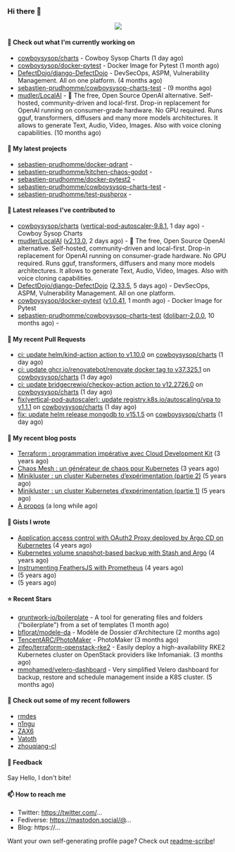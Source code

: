### Hi there 👋

<p align="center"><img src="https://github-readme-stats.vercel.app/api?username=sebastien-prudhomme&show_icons=true&locale=en"/></p>

#### 👷 Check out what I'm currently working on

- [cowboysysop/charts](https://github.com/cowboysysop/charts) - Cowboy Sysop Charts (1 day ago)
- [cowboysysop/docker-pytest](https://github.com/cowboysysop/docker-pytest) - Docker Image for Pytest (1 month ago)
- [DefectDojo/django-DefectDojo](https://github.com/DefectDojo/django-DefectDojo) -  DevSecOps, ASPM, Vulnerability Management. All on one platform. (4 months ago)
- [sebastien-prudhomme/cowboysysop-charts-test](https://github.com/sebastien-prudhomme/cowboysysop-charts-test) -  (9 months ago)
- [mudler/LocalAI](https://github.com/mudler/LocalAI) - :robot: The free, Open Source OpenAI alternative. Self-hosted, community-driven and local-first. Drop-in replacement for OpenAI running on consumer-grade hardware. No GPU required. Runs gguf, transformers, diffusers and many more models architectures. It allows to generate Text, Audio, Video, Images. Also with voice cloning capabilities. (10 months ago)

#### 🌱 My latest projects

- [sebastien-prudhomme/docker-qdrant](https://github.com/sebastien-prudhomme/docker-qdrant) - 
- [sebastien-prudhomme/kitchen-chaos-godot](https://github.com/sebastien-prudhomme/kitchen-chaos-godot) - 
- [sebastien-prudhomme/docker-pytest2](https://github.com/sebastien-prudhomme/docker-pytest2) - 
- [sebastien-prudhomme/cowboysysop-charts-test](https://github.com/sebastien-prudhomme/cowboysysop-charts-test) - 
- [sebastien-prudhomme/test-pushprox](https://github.com/sebastien-prudhomme/test-pushprox) - 

#### 🔭 Latest releases I've contributed to

- [cowboysysop/charts](https://github.com/cowboysysop/charts) ([vertical-pod-autoscaler-9.8.1](https://github.com/cowboysysop/charts/releases/tag/vertical-pod-autoscaler-9.8.1), 1 day ago) - Cowboy Sysop Charts
- [mudler/LocalAI](https://github.com/mudler/LocalAI) ([v2.13.0](https://github.com/mudler/LocalAI/releases/tag/v2.13.0), 2 days ago) - :robot: The free, Open Source OpenAI alternative. Self-hosted, community-driven and local-first. Drop-in replacement for OpenAI running on consumer-grade hardware. No GPU required. Runs gguf, transformers, diffusers and many more models architectures. It allows to generate Text, Audio, Video, Images. Also with voice cloning capabilities.
- [DefectDojo/django-DefectDojo](https://github.com/DefectDojo/django-DefectDojo) ([2.33.5](https://github.com/DefectDojo/django-DefectDojo/releases/tag/2.33.5), 5 days ago) -  DevSecOps, ASPM, Vulnerability Management. All on one platform.
- [cowboysysop/docker-pytest](https://github.com/cowboysysop/docker-pytest) ([v1.0.41](https://github.com/cowboysysop/docker-pytest/releases/tag/v1.0.41), 1 month ago) - Docker Image for Pytest
- [sebastien-prudhomme/cowboysysop-charts-test](https://github.com/sebastien-prudhomme/cowboysysop-charts-test) ([dolibarr-2.0.0](https://github.com/sebastien-prudhomme/cowboysysop-charts-test/releases/tag/dolibarr-2.0.0), 10 months ago) - 

#### 🔨 My recent Pull Requests

- [ci: update helm/kind-action action to v1.10.0](https://github.com/cowboysysop/charts/pull/654) on [cowboysysop/charts](https://github.com/cowboysysop/charts) (1 day ago)
- [ci: update ghcr.io/renovatebot/renovate docker tag to v37.325.1](https://github.com/cowboysysop/charts/pull/653) on [cowboysysop/charts](https://github.com/cowboysysop/charts) (1 day ago)
- [ci: update bridgecrewio/checkov-action action to v12.2726.0](https://github.com/cowboysysop/charts/pull/652) on [cowboysysop/charts](https://github.com/cowboysysop/charts) (1 day ago)
- [fix(vertical-pod-autoscaler): update registry.k8s.io/autoscaling/vpa to v1.1.1](https://github.com/cowboysysop/charts/pull/651) on [cowboysysop/charts](https://github.com/cowboysysop/charts) (1 day ago)
- [fix: update helm release mongodb to v15.1.5](https://github.com/cowboysysop/charts/pull/650) on [cowboysysop/charts](https://github.com/cowboysysop/charts) (1 day ago)

#### 📜 My recent blog posts

- [Terraform : programmation impérative avec Cloud Development Kit](https://www.cowboysysop.com/post/terraform-programmation-imperative-avec-cloud-development-kit/) (3 years ago)
- [Chaos Mesh : un générateur de chaos pour Kubernetes](https://www.cowboysysop.com/post/chaos-mesh-un-generateur-de-chaos-pour-kubernetes/) (3 years ago)
- [Minikluster : un cluster Kubernetes d’expérimentation (partie 2)](https://www.cowboysysop.com/post/minikluster-un-cluster-kubernetes-d-experimentation-partie-2/) (5 years ago)
- [Minikluster : un cluster Kubernetes d’expérimentation (partie 1)](https://www.cowboysysop.com/post/minikluster-un-cluster-kubernetes-d-experimentation-partie-1/) (5 years ago)
- [À propos](https://www.cowboysysop.com/page/a-propos/) (a long while ago)

#### 📓 Gists I wrote

- [Application access control with OAuth2 Proxy deployed by Argo CD on Kubernetes](https://gist.github.com/c90af146c465305087d5f5a55990ca71) (4 years ago)
- [Kubernetes volume snapshot-based backup with Stash and Argo](https://gist.github.com/c53e870dc6b4987fefa4c36ea9f1187c) (4 years ago)
- [Instrumenting FeathersJS with Prometheus](https://gist.github.com/93ab307c8c03a9c5fdb1ff728f413855) (4 years ago)
- [](https://gist.github.com/9827398f4f792569e56351ac56e80b80) (5 years ago)
- [](https://gist.github.com/064f0ea019c9ff37b71ebc023c0a0c6b) (5 years ago)

#### ⭐ Recent Stars

- [gruntwork-io/boilerplate](https://github.com/gruntwork-io/boilerplate) - A tool for generating files and folders (&#34;boilerplate&#34;) from a set of templates (1 month ago)
- [bflorat/modele-da](https://github.com/bflorat/modele-da) - Modèle de Dossier d&#39;Architecture (2 months ago)
- [TencentARC/PhotoMaker](https://github.com/TencentARC/PhotoMaker) - PhotoMaker (3 months ago)
- [zifeo/terraform-openstack-rke2](https://github.com/zifeo/terraform-openstack-rke2) - Easily deploy a high-availability RKE2 Kubernetes cluster on OpenStack providers like Infomaniak. (3 months ago)
- [mmohamed/velero-dashboard](https://github.com/mmohamed/velero-dashboard) - Very simplified Velero dashboard for backup, restore and schedule management inside a K8S cluster. (5 months ago)

#### 👯 Check out some of my recent followers

- [rmdes](https://github.com/rmdes)
- [n1ngu](https://github.com/n1ngu)
- [ZAX6](https://github.com/ZAX6)
- [Vatoth](https://github.com/Vatoth)
- [zhouqiang-cl](https://github.com/zhouqiang-cl)

#### 💬 Feedback

Say Hello, I don't bite!

#### 📫 How to reach me

- Twitter: https://twitter.com/...
- Fediverse: https://mastodon.social/@...
- Blog: https://...

Want your own self-generating profile page? Check out [readme-scribe](https://github.com/muesli/readme-scribe)!
